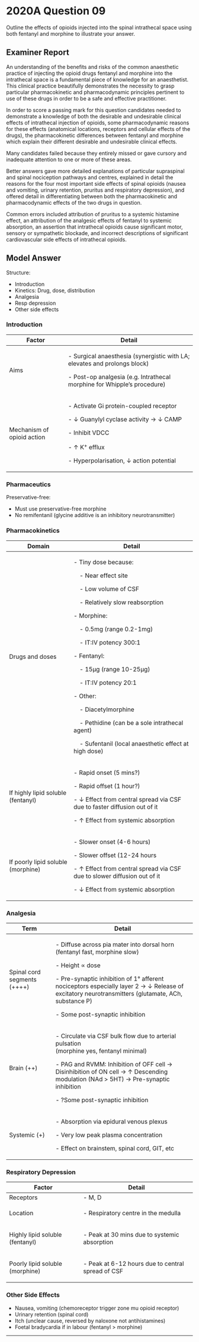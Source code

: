 # 2020A Question 09 
Outline the effects of opioids injected into the spinal intrathecal space using both fentanyl and morphine to illustrate your answer.


## Examiner Report
An understanding of the benefits and risks of the common anaesthetic practice of injecting the opioid drugs fentanyl and morphine into the intrathecal space is a fundamental piece of knowledge for an anaesthetist. This clinical practice beautifully demonstrates the necessity to grasp particular pharmacokinetic and pharmacodynamic principles pertinent to use of these drugs in order to be a safe and effective practitioner.

In order to score a passing mark for this question candidates needed to demonstrate a knowledge of both the desirable and undesirable clinical effects of intrathecal injection of opioids, some pharmacodynamic reasons for these effects (anatomical locations, receptors and cellular effects of the drugs), the pharmacokinetic differences between fentanyl and morphine which explain their different desirable and undesirable clinical effects.

Many candidates failed because they entirely missed or gave cursory and inadequate attention to one or more of these areas.

Better answers gave more detailed explanations of particular supraspinal and spinal nociception pathways and centres, explained in detail the reasons for the four most important side effects of spinal opioids (nausea and vomiting, urinary retention, pruritus and respiratory depression), and offered detail in differentiating between both the pharmacokinetic and pharmacodynamic effects of the two drugs in question.

Common errors included attribution of pruritus to a systemic histamine effect, an attribution of the analgesic effects of fentanyl to systemic absorption, an assertion that intrathecal opioids cause significant motor, sensory or sympathetic blockade, and incorrect descriptions of significant cardiovascular side effects of intrathecal opioids.


## Model Answer
Structure:
- Introduction
- Kinetics: Drug, dose, distribution
- Analgesia
- Resp depression
- Other side effects


### Introduction

|Factor|Detail|
| -- | -- |
|Aims|<p>- Surgical anaesthesia (synergistic with LA; elevates and prolongs block)</p><p>- Post-op analgesia (e.g. Intrathecal morphine for Whipple’s procedure)</p>|
|Mechanism of opioid action|<p>- Activate Gi protein-coupled receptor</p><p>- ↓ Guanylyl cyclase activity → ↓ CAMP</p><p>- Inhibit VDCC</p><p>- ↑ K<sup>+</sup> efflux</p><p>- Hyperpolarisation, ↓ action potential</p>|


### Pharmaceutics
Preservative-free:
* Must use preservative-free morphine
* No remifentanil (glycine additive is an inhibitory neurotransmitter)


### Pharmacokinetics

|Domain|Detail|
| -- | -- |
|Drugs and doses|<p>- Tiny dose because:</p><p>&emsp;- Near effect site</p><p>&emsp;- Low volume of CSF</p><p>&emsp;- Relatively slow reabsorption</p><p>- Morphine:</p><p>&emsp;- 0.5mg (range 0.2-1mg)</p><p>&emsp;- IT:IV potency 300:1</p><p>- Fentanyl:</p><p>&emsp;- 15μg (range 10-25μg)</p><p>&emsp;- IT:IV potency 20:1</p><p>- Other:</p><p>&emsp;- Diacetylmorphine</p><p>&emsp;- Pethidine (can be a sole intrathecal agent)</p><p>&emsp;- Sufentanil (local anaesthetic effect at high dose)</p>|
|If highly lipid soluble (fentanyl)|<p>- Rapid onset (5 mins?)</p><p>- Rapid offset (1 hour?)</p><p>- ↓ Effect from central spread via CSF due to faster diffusion out of it</p><p>- ↑ Effect from systemic absorption</p>|
|If poorly lipid soluble (morphine)|<p>- Slower onset (4-6 hours)</p><p>- Slower offset (12-24 hours</p><p>- ↑ Effect from central spread via CSF due to slower diffusion out of it</p><p>- ↓ Effect from systemic absorption</p>|


### Analgesia

|Term|Detail|
| -- | -- |
|Spinal cord segments (++++)|<p>- Diffuse across pia mater into dorsal horn (fentanyl fast, morphine slow)</p><p>- Height ∝ dose</p><p>- Pre-synaptic inhibition of 1° afferent nociceptors especially layer 2 → ↓ Release of excitatory neurotransmitters (glutamate, ACh, substance P)</p><p>- Some post-synaptic inhibition</p>|
|Brain (++)|<p>- Circulate via CSF bulk flow due to arterial pulsation<br>  (morphine yes, fentanyl minimal)</p><p>- PAG and RVMM: Inhibition of OFF cell → Disinhibition of ON cell → ↑ Descending modulation (NAd > 5HT) → Pre-synaptic inhibition</p><p>- ?Some post-synaptic inhibition</p>|
|Systemic (+)|<p>- Absorption via epidural venous plexus</p><p>- Very low peak plasma concentration</p><p>- Effect on brainstem, spinal cord, GIT, etc</p>|


### Respiratory Depression

|Factor|Detail|
| -- | -- |
|Receptors|- M, D|
|Location|<p>- Respiratory centre in the medulla</p>|
|Highly lipid soluble (fentanyl)|<p>- Peak at 30 mins due to systemic absorption</p>|
|Poorly lipid soluble (morphine)|<p>- Peak at 6-12 hours due to central spread of CSF</p>|


### Other Side Effects
- Nausea, vomiting (chemoreceptor trigger zone mu opioid receptor)
- Urinary retention (spinal cord)
- Itch (unclear cause, reversed by naloxone not antihistamines)
- Foetal bradycardia if in labour (fentanyl > morphine)


--- 

